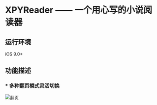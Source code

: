 # XPYReader —— 一个用心写的小说阅读器

## 运行环境
iOS 9.0+

## 功能描述

### * 多种翻页模式灵活切换

![翻页](XPYReader/Resource/page_mode.gif)

